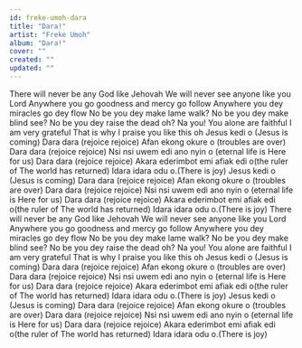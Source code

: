 ```yaml
---
id: freke-umoh-dara
title: "Dara!"
artist: "Freke Umoh"
album: "Dara!"
cover: ""
created: ""
updated: ""
---
```


There will never be any God like Jehovah We will never see anyone like you Lord Anywhere you go goodness and mercy go follow
Anywhere you dey miracles go dey flow No be you dey make lame walk?
No be you dey make blind see?
No be you dey raise the dead oh?
Na you!
You alone are faithful
I am very grateful
That is why I praise you like this oh
Jesus kedi o (Jesus is coming)
Dara dara (rejoice rejoice)
Afan ekong okure o (troubles are over)
Dara dara (rejoice rejoice)
Nsi nsi uwem edi ano nyin o (eternal life is Here for us)
Dara dara (rejoice rejoice)
Akara ederimbot emi afiak edi o(the ruler of The world has returned)
Idara idara odu o.(There is joy)
Jesus kedi o (Jesus is coming)
Dara dara (rejoice rejoice)
Afan ekong okure o (troubles are over) Dara dara (rejoice rejoice)
Nsi nsi uwem edi ano nyin o (eternal life is Here for us)
 Dara dara (rejoice rejoice)
Akara ederimbot emi afiak edi o(the ruler of The world has returned)
Idara idara odu o.(There is joy)
There will never be any God like Jehovah We will never see anyone like you Lord Anywhere you go goodness and mercy go follow
Anywhere you dey miracles go dey flow No be you dey make lame walk?
No be you dey make blind see?
No be you dey raise the dead oh?
Na you!
You alone are faithful
I am very grateful
That is why I praise you like this oh
Jesus kedi o (Jesus is coming)
Dara dara (rejoice rejoice)
Afan ekong okure o (troubles are over) Dara dara (rejoice rejoice)
 Nsi nsi uwem edi ano nyin o (eternal life is Here for us)
Dara dara (rejoice rejoice)
Akara ederimbot emi afiak edi o(the ruler of The world has returned)
Idara idara odu o.(There is joy)
Jesus kedi o (Jesus is coming)
 Dara dara (rejoice rejoice)
 Afan ekong okure o (troubles are over) Dara dara (rejoice rejoice)
Nsi nsi uwem edi ano nyin o (eternal life is Here for us)
 Dara dara (rejoice rejoice)
Akara ederimbot emi afiak edi o(the ruler of The world has returned)
Idara idara odu o.(There is joy)